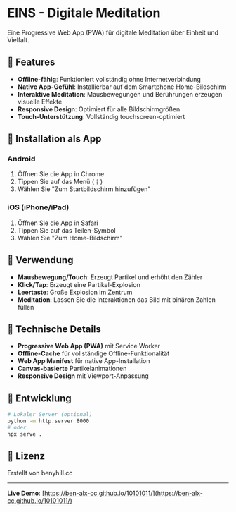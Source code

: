 # EINS - Digitale Meditation

Eine Progressive Web App (PWA) für digitale Meditation über Einheit und Vielfalt.

## 🌟 Features

- **Offline-fähig**: Funktioniert vollständig ohne Internetverbindung
- **Native App-Gefühl**: Installierbar auf dem Smartphone Home-Bildschirm
- **Interaktive Meditation**: Mausbewegungen und Berührungen erzeugen visuelle Effekte
- **Responsive Design**: Optimiert für alle Bildschirmgrößen
- **Touch-Unterstützung**: Vollständig touchscreen-optimiert

## 📱 Installation als App

### Android
1. Öffnen Sie die App in Chrome
2. Tippen Sie auf das Menü (⋮) 
3. Wählen Sie "Zum Startbildschirm hinzufügen"

### iOS (iPhone/iPad)
1. Öffnen Sie die App in Safari
2. Tippen Sie auf das Teilen-Symbol
3. Wählen Sie "Zum Home-Bildschirm"

## 🎯 Verwendung

- **Mausbewegung/Touch**: Erzeugt Partikel und erhöht den Zähler
- **Klick/Tap**: Erzeugt eine Partikel-Explosion
- **Leertaste**: Große Explosion im Zentrum
- **Meditation**: Lassen Sie die Interaktionen das Bild mit binären Zahlen füllen

## 🔧 Technische Details

- **Progressive Web App (PWA)** mit Service Worker
- **Offline-Cache** für vollständige Offline-Funktionalität
- **Web App Manifest** für native App-Installation
- **Canvas-basierte** Partikelanimationen
- **Responsive Design** mit Viewport-Anpassung

## 🚀 Entwicklung

```bash
# Lokaler Server (optional)
python -m http.server 8000
# oder
npx serve .
```

## 📄 Lizenz

Erstellt von benyhill.cc

---

**Live Demo**: [https://ben-alx-cc.github.io/10101011/](https://ben-alx-cc.github.io/10101011/)
